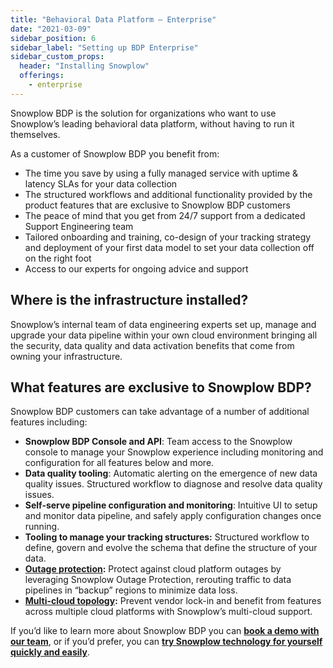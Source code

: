```yaml
---
title: "Behavioral Data Platform — Enterprise"
date: "2021-03-09"
sidebar_position: 6
sidebar_label: "Setting up BDP Enterprise"
sidebar_custom_props:
  header: "Installing Snowplow"
  offerings:
    - enterprise
---
```


Snowplow BDP is the solution for organizations who want to use Snowplow’s leading behavioral data platform, without having to run it themselves.

As a customer of Snowplow BDP you benefit from:

- The time you save by using a fully managed service with uptime & latency SLAs for your data collection
- The structured workflows and additional functionality provided by the product features that are exclusive to Snowplow BDP customers
- The peace of mind that you get from 24/7 support from a dedicated Support Engineering team
- Tailored onboarding and training, co-design of your tracking strategy and deployment of your first data model to set your data collection off on the right foot
- Access to our experts for ongoing advice and support

## Where is the infrastructure installed?

Snowplow’s internal team of data engineering experts set up, manage and upgrade your data pipeline within your own cloud environment bringing all the security, data quality and data activation benefits that come from owning your infrastructure.

## What features are exclusive to Snowplow BDP?

Snowplow BDP customers can take advantage of a number of additional features including:

- **Snowplow BDP Console and API**: Team access to the Snowplow console to manage your Snowplow experience including monitoring and configuration for all features below and more.
- **Data quality tooling**: Automatic alerting on the emergence of new data quality issues. Structured workflow to diagnose and resolve data quality issues.
- **Self-serve pipeline configuration and monitoring**: Intuitive UI to setup and monitor data pipeline, and safely apply configuration changes once running.
- **Tooling to manage your tracking structures:** Structured workflow to define, govern and evolve the schema that define the structure of your data.
- **[Outage protection](https://snowplowanalytics.com/blog/2021/02/11/how-to-protect-your-data-pipeline-against-the-next-cloud-outage/):** Protect against cloud platform outages by leveraging Snowplow Outage Protection, rerouting traffic to data pipelines in “backup” regions to minimize data loss.
- **[Multi-cloud topology](https://snowplowanalytics.com/blog/2020/02/25/why-run-a-multi-cloud-data-pipeline/):** Prevent vendor lock-in and benefit from features across multiple cloud platforms with Snowplow’s multi-cloud support.

If you’d like to learn more about Snowplow BDP you can **[book a demo with our team](https://snowplowanalytics.com/get-started/?utm_content=try-snowplow&utm-medium=related-content&utm_campaign=snowplow-docs)**, or if you’d prefer, you can **[try Snowplow technology for yourself quickly and easily](https://try.snowplowanalytics.com/?utm_content=get-started&utm-medium=related-content&utm_campaign=snowplow-docs)**.
